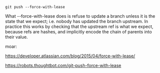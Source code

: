     git push --force-with-lease

What --force-with-lease does is refuse to update a branch unless it is the state that we expect; i.e. nobody has updated the branch upstream. In practice this works by checking that the upstream ref is what we expect, because refs are hashes, and implicitly encode the chain of parents into their value.

moar:

https://developer.atlassian.com/blog/2015/04/force-with-lease/

https://robots.thoughtbot.com/git-push-force-with-lease 